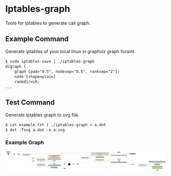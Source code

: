 Iptables-graph
======================

Tools for iptables to generate call graph.

Example Command
---------------------

Generate iptables of your local linux in graphviz graph foramt.

```
$ sudo iptables-save | ./iptables-graph
digraph {
    graph [pad="0.5", nodesep="0.5", ranksep="2"];
    node [shape=plain]
    rankdir=LR;
...
```

Test Command
---------------------

Generate iptables graph to svg file.

```
$ cat example.txt | ./iptables-graph > a.dot
$ dot -Tsvg a.dot -o a.svg
```

### Example Graph
![example.svg](https://raw.githubusercontent.com/AChingYo/iptables-graph/main/example.svg)
